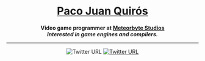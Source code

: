 <h1 style="border-bottom: none;" align="center">
    <a href="https://github.com/pacojq/">Paco Juan Quirós</a>
</h1>

<p align="center">
  <strong>
    Video game programmer at <a href="https://meteorbytestudios.com">Meteorbyte Studios</a>
    <br>
    <i>Interested in game engines and compilers.</i>
  </strong>
</p>

---

<p align="center">
  <img alt="Twitter URL" src="https://img.shields.io/twitter/url?color=blue&label=%40_thisIsPJ&logo=twitter&style=flat-square&url=https%3A%2F%2Ftwitter.com%2F_thisIsPJ">
  
  <a href="[Paco-Juan-Quiros_Game-Programmer-Resume.pdf](https://github.com/pacojq/pacojq/blob/master/Paco-Juan-Quiros_Game-Programmer-Resume.pdf)">
  <img alt="Twitter URL" src="https://img.shields.io/static/v1?label=Resume&message=PDF&color=red&style=flat-square"></a>
</p>

